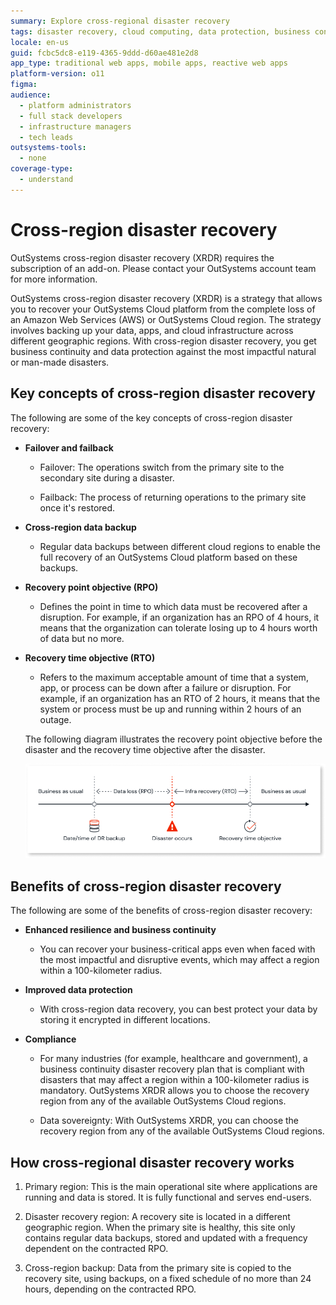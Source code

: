 ```yaml
---
summary: Explore cross-regional disaster recovery
tags: disaster recovery, cloud computing, data protection, business continuity, aws
locale: en-us
guid: fcbc5dc8-e119-4365-9ddd-d60ae481e2d8
app_type: traditional web apps, mobile apps, reactive web apps
platform-version: o11
figma:
audience:
  - platform administrators
  - full stack developers
  - infrastructure managers
  - tech leads
outsystems-tools:
  - none
coverage-type:
  - understand
---
```


# Cross-region disaster recovery

<div class="info" markdown="1">

OutSystems cross-region disaster recovery (XRDR) requires the subscription of an add-on. Please contact your OutSystems account team for more information.

</div>

OutSystems cross-region disaster recovery (XRDR) is a strategy that allows you to recover your OutSystems Cloud platform from the complete loss of an Amazon Web Services (AWS) or OutSystems Cloud region. The strategy involves backing up your data, apps, and cloud infrastructure across different geographic regions. With cross-region disaster recovery, you get business continuity and data protection against the most impactful natural or man-made disasters.

## Key concepts of cross-region disaster recovery

The following are some of the key concepts of cross-region disaster recovery:

* **Failover and failback**

    * Failover: The operations switch from the primary site to the secondary site during a disaster.

    * Failback: The process of returning operations to the primary site once it's restored.

* **Cross-region data backup**

    * Regular data backups between different cloud regions to enable the full recovery of an OutSystems Cloud platform based on these backups.

* **Recovery point objective (RPO)**

    * Defines the point in time to which data must be recovered after a disruption. For example, if an organization has an RPO of 4 hours, it means that the organization can tolerate losing up to 4 hours worth of data but no more.

* **Recovery time objective (RTO)**

    * Refers to the maximum acceptable amount of time that a system, app, or process can be down after a failure or disruption. For example, if an organization has an RTO of 2 hours, it means that the system or process must be up and running within 2 hours of an outage. 

    The following diagram illustrates the recovery point objective before the disaster and the recovery time objective after the disaster.

    ![Diagram illustrating the recovery point objective before the disaster and the recovery time objective after the disaster.](images/recovery-time-point-objective-diag.png "Recovery point objective and recovery time objective diagram")

## Benefits of cross-region disaster recovery

The following are some of the benefits of cross-region disaster recovery:

* **Enhanced resilience and business continuity**

    * You can recover your business-critical apps even when faced with the most impactful and disruptive events, which may affect a region within a 100-kilometer radius.

* **Improved data protection**

    * With cross-region data recovery, you can best protect your data by storing it encrypted in different locations.

* **Compliance**

    * For many industries (for example, healthcare and government), a business continuity disaster recovery plan that is compliant with disasters that may affect a region within a 100-kilometer radius is mandatory. OutSystems XRDR allows you to choose the recovery region from any of the available OutSystems Cloud regions. 

    * Data sovereignty: With OutSystems XRDR, you can choose the recovery region from any of the available OutSystems Cloud regions.

## How cross-regional disaster recovery works

1. Primary region: This is the main operational site where applications are running and data is stored. It is fully functional and serves end-users.

2. Disaster recovery region: A recovery site is located in a different geographic region. When the primary site is healthy, this site only contains regular data backups, stored and updated with a frequency dependent on the contracted RPO.

3. Cross-region backup: Data from the primary site is copied to the recovery site, using backups, on a fixed schedule of no more than 24 hours, depending on the contracted RPO.


